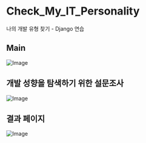 # Check_My_IT_Personality
나의 개발 유형 찾기 - Django 연습

## Main
![Image](https://github.com/user-attachments/assets/1c2ea7a9-e82e-4c28-8622-9ad1c47a4dd9)

## 개발 성향을 탐색하기 위한 설문조사
![Image](https://github.com/user-attachments/assets/a107d69a-f2c8-4622-b279-86ff11c88a27)

## 결과 페이지
![Image](https://github.com/user-attachments/assets/d9af1e42-6db5-41ee-b487-38007661fa81)
